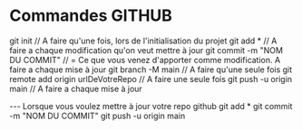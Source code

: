 # Commandes GITHUB

git init // A faire qu'une fois, lors de l'initialisation du projet
git add * // A faire a chaque modification qu'on veut mettre à jour
git commit -m "NOM DU COMMIT" // = Ce que vous venez d'apporter comme modification. A faire a chaque mise à jour
git branch -M main // A faire qu'une seule fois
git remote add origin urlDeVotreRepo // A faire une seule fois
git push -u origin main // A faire a chaque mise à jour


--- Lorsque vous voulez mettre à jour votre repo github
git add * 
git commit -m "NOM DU COMMIT"
git push -u origin main 